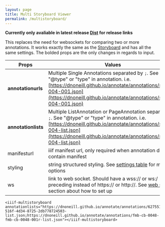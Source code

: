 ```yaml
---
layout: page
title: Multi Storyboard Viewer
permalink: /multistoryboard/
---
```


**Currently only avaliable in latest release [Dist](https://ncsu-libraries.github.io/iiif-annotation/dist) for release links**

This replaces the need for websockets for comparing two or more annotations. It works exactly the same as the [Storyboard]({{site.baseurl}}/storyboard) and has all the same settings. The bolded props are the only changes in regards to input.

| Props      | Values |
| ----------- | ----------- |
| **annotationurls** | Multiple Single Annotations separated by `;`. See "@type" or "type" in annotation. i.e. [https://dnoneill.github.io/annotate/annotations/segins-004-001.json](https://dnoneill.github.io/annotate/annotations/segins-004-001.json)|
| **annotationlists** | Multiple ListAnnotation or PageAnnotation separated by `;`. See "@type" or "type" in annotation. i.e. [https://dnoneill.github.io/annotate/annotations/segins-004-list.json](https://dnoneill.github.io/annotate/annotations/segins-004-list.json) |
| manifesturl | iiif manifest url, only required when annotation does not contain manifest |
| styling | string structured styling. See [settings table](#settings) for more options |
| ws | link to web socket. Should have a wss:// or ws:/ preceding instead of https:// or http://. See [web sockets](#web-sockets) section about how to set up |

<script src="{{site.url}}{{site.baseurl}}/latest/iiif-annotation.js"></script>
<link rel="stylesheet" type="text/css" href="{{site.url}}{{site.baseurl}}/latest/iiif-annotation.css">

```
<iiif-multistoryboard annotationlists="https://dnoneill.github.io/annotate/annotations/627551b3-516f-4d34-8725-2db778724503-list.json;https://dnoneill.github.io/annotate/annotations/fmb-cb-0048-fmb-cb-0048-001r-list.json"></iiif-multistoryboard>

```

<iiif-multistoryboard annotationlists="https://dnoneill.github.io/annotate/annotations/627551b3-516f-4d34-8725-2db778724503-list.json;https://dnoneill.github.io/annotate/annotations/fmb-cb-0048-fmb-cb-0048-001r-list.json"></iiif-multistoryboard>
